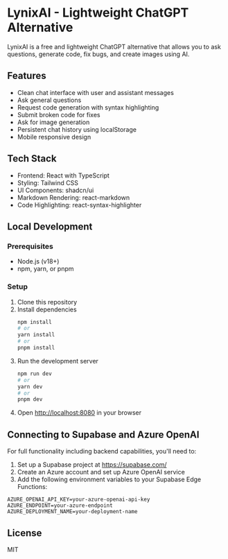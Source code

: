 
# LynixAI - Lightweight ChatGPT Alternative

LynixAI is a free and lightweight ChatGPT alternative that allows you to ask questions, generate code, fix bugs, and create images using AI.

## Features

- Clean chat interface with user and assistant messages
- Ask general questions
- Request code generation with syntax highlighting
- Submit broken code for fixes
- Ask for image generation
- Persistent chat history using localStorage
- Mobile responsive design

## Tech Stack

- Frontend: React with TypeScript
- Styling: Tailwind CSS
- UI Components: shadcn/ui
- Markdown Rendering: react-markdown
- Code Highlighting: react-syntax-highlighter

## Local Development

### Prerequisites

- Node.js (v18+)
- npm, yarn, or pnpm

### Setup

1. Clone this repository
2. Install dependencies
   ```bash
   npm install
   # or
   yarn install
   # or
   pnpm install
   ```
3. Run the development server
   ```bash
   npm run dev
   # or
   yarn dev
   # or
   pnpm dev
   ```
4. Open [http://localhost:8080](http://localhost:8080) in your browser

## Connecting to Supabase and Azure OpenAI

For full functionality including backend capabilities, you'll need to:

1. Set up a Supabase project at https://supabase.com/
2. Create an Azure account and set up Azure OpenAI service
3. Add the following environment variables to your Supabase Edge Functions:

```
AZURE_OPENAI_API_KEY=your-azure-openai-api-key
AZURE_ENDPOINT=your-azure-endpoint
AZURE_DEPLOYMENT_NAME=your-deployment-name
```

## License

MIT
